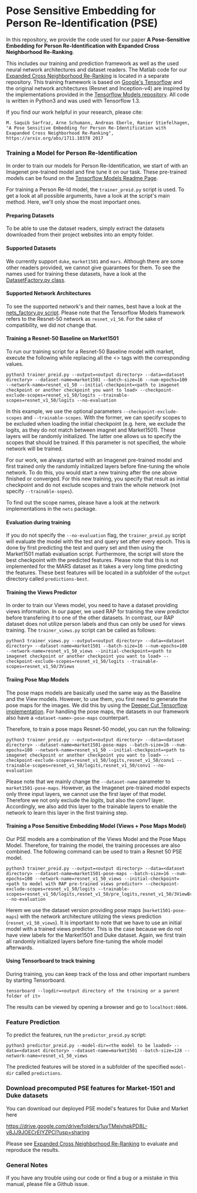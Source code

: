 # Pose Sensitive Embedding for Person Re-Identification (PSE)

In this repository, we provide the code used for our paper **A Pose-Sensitive Embedding for Person Re-Identification with Expanded Cross Neighborhood Re-Ranking**. 

This includes our training and prediction framework as well as the used neural network architectures and dataset readers. The Matlab code for our [Expanded Cross Neighborhood Re-Ranking](https://github.com/pse-ecn/expanded-cross-neighborhood) is located in a separate repository. This training framework is based on [Google's Tensorflow](https://www.tensorflow.org/) and the original network architectures (Resnet and Inception-v4) are inspired by the implementations provided in the [Tensorflow Models repository](https://github.com/tensorflow/models/tree/master/research/slim). All code is written in Python3 and was used with Tensorflow 1.3.

If you find our work helpful in your research, please cite:

```
M. Saquib Sarfraz, Arne Schumann, Andreas Eberle, Ranier Stiefelhagen,
"A Pose Sensitive Embedding for Person Re-Identification with Exapanded Cross Neighborhood Re-Ranking",
https://arxiv.org/abs/1711.10378 2017
```


### Training a Model for Person Re-Identification
In order to train our models for Person Re-Identification, we start of with an Imagenet pre-trained model and fine tune it on our task. These pre-trained models can be found on the [Tensorflow Models Readme Page](https://github.com/tensorflow/models/tree/master/research/slim#pre-trained-models).

For training a Person Re-Id model, the `trainer_preid.py` script is used. To get a look at all possible arguments, have a look at the script's main method. Here, we'll only show the most important ones.

#### Preparing Datasets
To be able to use the dataset readers, simply extract the datasets downloaded from their project websites into an empty folder.

#### Supported Datasets
We currently support `duke`, `market1501` and `mars`. Although there are some other readers provided, we cannot give guarantees for them. To see the names used for training these datasets, have a look at the [DatasetFactory.py class](https://github.com/pse-ecn/pose-sensitive-embedding/blob/master/datasets/DatasetFactory.py).

#### Supported Network Architectures
To see the supported network's and their names, best have a look at the [nets_factory.py script](https://github.com/pse-ecn/pose-sensitive-embedding/blob/master/nets/nets_factory.py). Please note that the Tensorflow Models framework refers to the Resnet-50 network as `resnet_v1_50`. For the sake of compatibility, we did not change that.


#### Training a Resnet-50 Baseline on Market1501
To run our training script for a Resnet-50 Baseline model with market, execute the following while replacing all the <> tags with the corresponding values. 

`python3 trainer_preid.py --output=<output directory> --data=<dataset directory> --dataset-name=market1501 --batch-size=16 --num-epochs=100 --network-name=resnet_v1_50 --initial-checkpoint=<path to imagenet checkpoint or another checkpoint you want to load> --checkpoint-exclude-scopes=resnet_v1_50/logits --trainable-scopes=resnet_v1_50/logits --no-evaluation`

In this example, we use the optional parameters `--checkpoint-exclude-scopes` and `--trainable-scopes`. With the former, we can specify scopes to be excluded when loading the initial checkpoint (e.g. here, we exclude the logits, as they do not match between imagnet and Market1501). These layers will be randomly initialized. The latter one allows us to specify the scopes that should be trained. If this parameter is not specified, the whole network will be trained. 

For our work, we always started with an Imagenet pre-trained model and first trained only the randomly initialized layers before fine-tuning the whole network. To do this, you would start a new training after the one above finished or converged. For this new training, you specify that result as initial checkpoint and do not exclude scopes and train the whole network (not specify `--trainable-sopes`). 

To find out the scope names, please have a look at the network implementations in the `nets` package.


#### Evaluation during training
If you do not specify the `--no-evaluation` flag, the `trainer_preid.py` script will evaluate the model with the test and query set after every epoch. This is done by first predicting the test and query set and then using the Market1501 matlab evaluation script. Furthermore, the script will store the best checkpoint with the predicted features. Please note that this is not implemented for the MARS dataset as it takes a very long time predicting the features. These best features will be located in a subfolder of the `output` directory called `predictions-best`. 


#### Training the Views Predictor
In order to train our Views model, you need to have a dataset providing views information. In our paper, we used RAP for training the view predictor before transfering it to one of the other datasets. In contrast, our RAP dataset does not utilize person labels and thus can only be used for views training. The `trainer_views.py` script can be called as follows:

```
python3 trainer_views.py --output=<output directory> --data=<dataset directory> --dataset-name=market1501 --batch-size=16 --num-epochs=100 --network-name=resnet_v1_50_views --initial-checkpoint=<path to imagenet checkpoint or another checkpoint you want to load> --checkpoint-exclude-scopes=resnet_v1_50/logits --trainable-scopes=resnet_v1_50/3Views
```


#### Traiing Pose Map Models
The pose maps models are basically used the same way as the Baseline and the View models. However, to use them, you first need to generate the pose maps for the images. We did this by using the [Deeper Cut Tensorflow implementation](https://github.com/eldar/pose-tensorflow). For handling the pose maps, the datasets in our framework also have a `<dataset-name>-pose-maps` counterpart.

Therefore, to train a pose maps Resnet-50 model, you can run the following:

```
python3 trainer_preid.py --output=<output directory> --data=<dataset directory> --dataset-name=market1501-pose-maps --batch-size=16 --num-epochs=100 --network-name=resnet_v1_50 --initial-checkpoint=<path to imagenet checkpoint or another checkpoint you want to load> --checkpoint-exclude-scopes=resnet_v1_50/logits,resnet_v1_50/conv1 --trainable-scopes=resnet_v1_50/logits,resnet_v1_50/conv1 --no-evaluation
```

Please note that we mainly change the `--dataset-name` parameter to `market1501-pose-maps`. However, as the Imagenet pre-trained model expects only three input layers, we cannot use the first layer of that model. Therefore we not only exclude the *logits*, but also the *conv1* layer. Accordingly, we also add this layer to the trainable layers to enable the network to learn this layer in the first training step.


#### Training a Pose Sensitive Embedding Model (Views + Pose Maps Model)
Our PSE models are a combination of the Views Model and the Pose Maps Model. Therefore, for training the model, the training processes are also combined. The following command can be used to train a Resnet 50 PSE model.

```
python3 trainer_preid.py --output=<output directory> --data=<dataset directory> --dataset-name=market1501-pose-maps --batch-size=16 --num-epochs=100 --network-name=resnet_v1_50_views --initial-checkpoint=<path to model with RAP pre-trained views predictor> --checkpoint-exclude-scopes=resnet_v1_50/logits --trainable-scopes=resnet_v1_50/logits,resnet_v1_50/pre_logits,resnet_v1_50/3ViewBranches --no-evaluation
```

Herem we use the dataset version providing pose maps (`market1501-pose-maps`) with the network architecture utilizing the views prediction (`resnet_v1_50_views`). It is important to note that we have to use an initial model with a trained views predictor. This is the case because we do not have view labels for the Market1501 and Duke dataset. Again, we first train all randomly initialized layers before fine-tuning the whole model afterwards.



#### Using Tensorboard to track training
During training, you can keep track of the loss and other important numbers by starting Tensorboard.

```tensorboard --logdir=<output directory of the training or a parent folder of it>```

The results can be viewed by opening a browser and go to `localhost:6006`.


### Feature Prediction
To predict the features, run the `predictor_preid.py` script:

```python3 predictor_preid.py --model-dir=<the model to be loaded> --data=<dataset directory> --dataset-name=market1501 --batch-size=128 --network-name=resnet_v1_50_views```

The predicted features will be stored in a subfolder of the specified `model-dir` called `predictions`.


### Download precomputed PSE features for Market-1501 and Duke datasets
You can download our deployed PSE model's features for Duke and Market here

https://drive.google.com/drive/folders/1uyTMejyhpkPD8L-v8JJ9JOECrEIYZPCI?usp=sharing

Please see [Expanded Cross Neighborhood Re-Ranking](https://github.com/pse-ecn/expanded-cross-neighborhood) to evaluate and reproduce the results.


### General Notes

If you have any trouble using our code or find a bug or a mistake in this manual, please file a Github issue.
